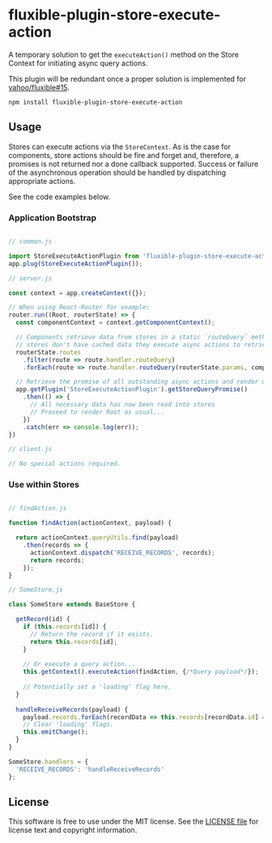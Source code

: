 fluxible-plugin-store-execute-action
====================================

A temporary solution to get the `executeAction()` method on the Store Context for initiating async query actions.

This plugin will be redundant once a proper solution is implemented for 
[yahoo/fluxible#15](https://github.com/yahoo/fluxible/issues/15).

```
npm install fluxible-plugin-store-execute-action 
```

## Usage

Stores can execute actions via the `StoreContext`. As is the case for components, store actions should be
fire and forget and, therefore, a promises is not returned nor a done callback supported. Success
or failure of the asynchronous operation should be handled by dispatching appropriate actions.

See the code examples below.

### Application Bootstrap

```javascript

// common.js

import StoreExecuteActionPlugin from 'fluxible-plugin-store-execute-action';
app.plug(StoreExecuteActionPlugin());

// server.js

const context = app.createContext({});

// When using React-Router for example:
router.run((Root, routerState) => {
  const componentContext = context.getComponentContext();

  // Components retrieve data from stores in a static `routeQuery` method. Since the
  // stores don't have cached data they execute async actions to retrieve it.
  routerState.routes
    .filter(route => route.handler.routeQuery)
    .forEach(route => route.handler.routeQuery(routerState.params, componentContext));

  // Retrieve the promise of all outstanding async actions and render once it resolves.
  app.getPlugin('StoreExecuteActionPlugin').getStoreQueryPromise()
    .then(() => {
      // All necessary data has now been read into stores
      // Proceed to render Root as usual...      
    })
    .catch(err => console.log(err));
})

// client.js

// No special actions required.

```

### Use within Stores

```javascript

// findAction.js

function findAction(actionContext, payload) {

  return actionContext.queryUtils.find(payload)
    .then(records => {
      actionContext.dispatch('RECEIVE_RECORDS', records);
      return records;
    });
}

// SomeStore.js

class SomeStore extends BaseStore {

  getRecord(id) {
    if (this.records[id]) {
      // Return the record if it exists.
      return this.records[id];
    }
    
    // Or execute a query action...
    this.getContext().executeAction(findAction, {/*Query payload*/});
    
    // Potentially set a 'loading' flag here.
  }
  
  handleReceiveRecords(payload) {
    payload.records.forEach(recordData => this.records[recordData.id] = recordData);
    // Clear 'loading' flags.
    this.emitChange();
  }
}

SomeStore.handlers = {
  'RECEIVE_RECORDS': 'handleReceiveRecords'
};

```

## License

This software is free to use under the MIT license.
See the [LICENSE file](LICENSE.md) for license text and copyright information.
